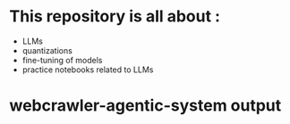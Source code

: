 # This repository is all about :
  - LLMs
  - quantizations
  - fine-tuning of models
  - practice notebooks related to LLMs

# webcrawler-agentic-system output
